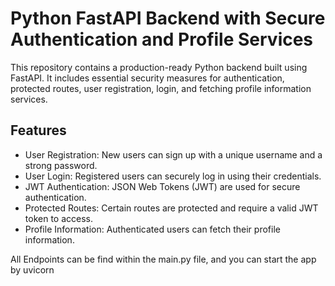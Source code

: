 
# Python FastAPI Backend with Secure Authentication and Profile Services



This repository contains a production-ready Python backend built using FastAPI. It includes essential security measures for authentication, protected routes, user registration, login, and fetching profile information services.

## Features

- User Registration: New users can sign up with a unique username and a strong password.
- User Login: Registered users can securely log in using their credentials.
- JWT Authentication: JSON Web Tokens (JWT) are used for secure authentication.
- Protected Routes: Certain routes are protected and require a valid JWT token to access.
- Profile Information: Authenticated users can fetch their profile information.

All Endpoints can be find within the main.py file, and you can start the app by uvicorn

